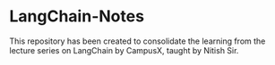 # LangChain-Notes

This repository has been created to consolidate the learning from the lecture series on LangChain by CampusX, taught by Nitish Sir.
